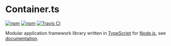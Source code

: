 # Container.ts

[![npm](https://img.shields.io/npm/v/container.ts.svg?style=flat-square)](https://www.npmjs.com/package/container.ts)
[![npm](https://img.shields.io/npm/l/container.ts.svg?style=flat-square)](https://github.com/mojzu/container.ts/blob/master/LICENCE)
[![Travis CI](https://img.shields.io/travis/mojzu/container.ts.svg?style=flat-square)](https://travis-ci.org/mojzu/container.ts)

Modular application framework library written in [TypeScript](https://www.typescriptlang.org/) for [Node.js](https://nodejs.org/en/), see [documentation](https://mojzu.net/container.ts/).
